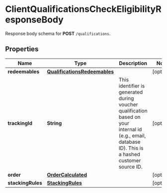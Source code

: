 

# ClientQualificationsCheckEligibilityResponseBody

Response body schema for **POST** `/qualifications`.

## Properties

| Name | Type | Description | Notes |
|------------ | ------------- | ------------- | -------------|
|**redeemables** | [**QualificationsRedeemables**](QualificationsRedeemables.md) |  |  [optional] |
|**trackingId** | **String** | This identifier is generated during voucher qualification based on your internal id (e.g., email, database ID). This is a hashed customer source ID. |  [optional] |
|**order** | [**OrderCalculated**](OrderCalculated.md) |  |  [optional] |
|**stackingRules** | [**StackingRules**](StackingRules.md) |  |  [optional] |



